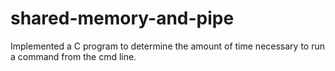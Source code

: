 # shared-memory-and-pipe
Implemented a C program to determine the amount of time necessary to run a command from the cmd line.
